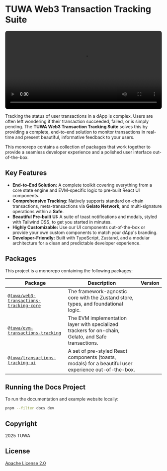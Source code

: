 # TUWA Web3 Transaction Tracking Suite

<video width="100%" height="auto" style="max-height: 400px; border-radius: 8px;">
  <source src="./video/tuwa_preview.mp4" type="video/mp4">
</video>

Tracking the status of user transactions in a dApp is complex. Users are often left wondering if their transaction succeeded, failed, or is simply pending. The **TUWA Web3 Transaction Tracking Suite** solves this by providing a complete, end-to-end solution to monitor transactions in real-time and present beautiful, informative feedback to your users.

This monorepo contains a collection of packages that work together to provide a seamless developer experience and a polished user interface out-of-the-box.

## Key Features

* **End-to-End Solution:** A complete toolkit covering everything from a core state engine and EVM-specific logic to pre-built React UI components.
* **Comprehensive Tracking:** Natively supports standard on-chain transactions, meta-transactions via **Gelato Network**, and multi-signature operations within a **Safe**.
* **Beautiful Pre-built UI:** A suite of toast notifications and modals, styled with Tailwind CSS, to get you started in minutes.
* **Highly Customizable:** Use our UI components out-of-the-box or provide your own custom components to match your dApp's branding.
* **Developer-Friendly:** Built with TypeScript, Zustand, and a modular architecture for a clean and predictable developer experience.

## Packages

This project is a monorepo containing the following packages:

| Package                                                                                  | Description                                                                                             | Version                                                                                                                              |
| ---------------------------------------------------------------------------------------- | -------------------------------------------------------------------------------------------------------- | ------------------------------------------------------------------------------------------------------------------------------------ |
| [`@tuwa/web3-transactions-tracking-core`](./packages/web3-transactions-tracking-core)     | The framework-agnostic core with the Zustand store, types, and foundational logic.                     | [](https://www.npmjs.com/package/%40tuwa/web3-transactions-tracking-core)         |
| [`@tuwa/evm-transactions-tracking`](./packages/evm-transactions-tracking)                 | The EVM implementation layer with specialized trackers for on-chain, Gelato, and Safe transactions.      | [](https://www.npmjs.com/package/%40tuwa/evm-transactions-tracking)             |
| [`@tuwa/transactions-tracking-ui`](./packages/transactions-tracking-ui)                   | A set of pre-styled React components (toasts, modals) for a beautiful user experience out-of-the-box. | [](https://www.npmjs.com/package/%40tuwa/transactions-tracking-ui)                 |

## Running the Docs Project

To run the documentation and example website locally:

```bash
pnpm --filter docs dev
```

## Copyright

2025 TUWA

## License

[Apache License 2.0](./LICENSE)